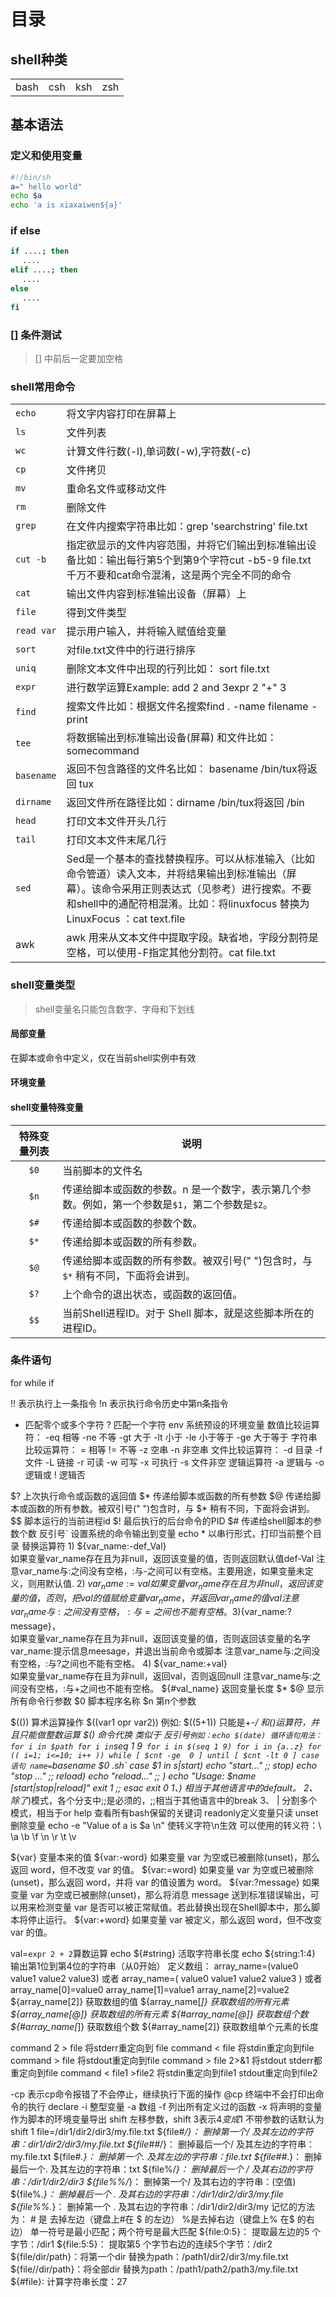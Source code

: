 # 目录

## shell种类
<table>
  <tr>
  <td>bash</td>
  <td>csh</td>
  <td>ksh</td>
  <td>zsh</td>
  </tr>
</table>

## 基本语法
### 定义和使用变量
```sh
#!/bin/sh
a=" hello world"
echo $a
echo 'a is xiaxaiwen${a}'
```
### if else
```sh
if ....; then 
　 .... 
elif ....; then 
　 .... 
else 
　 .... 
fi 
```
### [] 条件测试
> [] 中前后一定要加空格

### shell常用命令
|                           |                              |
|---------------------------|------------------------------|
|`echo`                     |将文字内容打印在屏幕上 |
|`ls`                       |文件列表 |
|`wc`                       |计算文件行数(-l),单词数(-w),字符数(-c) |
|`cp`                       | 文件拷贝 |
|`mv`                       | 重命名文件或移动文件 |
|`rm`                       | 删除文件 |
|`grep`                     | 在文件内搜索字符串比如：grep 'searchstring' file.txt |
|`cut -b`                   |  指定欲显示的文件内容范围，并将它们输出到标准输出设备比如：输出每行第5个到第9个字符cut -b5-9 file.txt千万不要和cat命令混淆，这是两个完全不同的命令 |
|`cat`                      | 输出文件内容到标准输出设备（屏幕）上 |
|`file`                     | 得到文件类型 |
|`read var`                 | 提示用户输入，并将输入赋值给变量 |
|`sort`                     | 对file.txt文件中的行进行排序 |
|`uniq`                     | 删除文本文件中出现的行列比如： sort file.txt | uniq |
|`expr`                     | 进行数学运算Example: add 2 and 3expr 2 "+" 3 |
|`find`                     | 搜索文件比如：根据文件名搜索find . -name filename -print |
|`tee`                      | 将数据输出到标准输出设备(屏幕) 和文件比如：somecommand | tee outfile |
|`basename`                 | 返回不包含路径的文件名比如： basename /bin/tux将返回 tux |
|`dirname`                  | 返回文件所在路径比如：dirname /bin/tux将返回 /bin |
|`head`                     | 打印文本文件开头几行 |
|`tail`                     | 打印文本文件末尾几行 |
|`sed`                      | Sed是一个基本的查找替换程序。可以从标准输入（比如命令管道）读入文本，并将结果输出到标准输出（屏幕）。该命令采用正则表达式（见参考）进行搜索。不要和shell中的通配符相混淆。比如：将linuxfocus 替换为 LinuxFocus ：cat text.file | sed 's/linuxfocus/LinuxFocus/' > newtext.file |
|awk                        | awk 用来从文本文件中提取字段。缺省地，字段分割符是空格，可以使用-F指定其他分割符。cat file.txt | awk -F, '{print $1 "," $3 }'这里我们使用，作为字段分割符，同时打印第一个和第三个字段。如果该文件内容如下： Adam Bor, 34, IndiaKerry Miller, 22, USA命令输出结果为：Adam Bor, IndiaKerry Miller, USA |
### shell变量类型
> shell变量名只能包含数字、字母和下划线
#### 局部变量
在脚本或命令中定义，仅在当前shell实例中有效
#### 环境变量

#### shell变量特殊变量

|特殊变量列表|  说明 |
|:-:|--------|
|`$0`|当前脚本的文件名|
|`$n`|传递给脚本或函数的参数。n 是一个数字，表示第几个参数。例如，第一个参数是`$1`，第二个参数是`$2`。|
|`$#`|传递给脚本或函数的参数个数。|
|`$*`|传递给脚本或函数的所有参数。|
|`$@`|传递给脚本或函数的所有参数。被双引号(" ")包含时，与 `$*` 稍有不同，下面将会讲到。|
|`$?`|上个命令的退出状态，或函数的返回值。|
|`$$`|当前Shell进程ID。对于 Shell 脚本，就是这些脚本所在的进程ID。|

### 条件语句
for
while
if

!!  表示执行上一条指令
!n  表示执行命令历史中第n条指令
*   匹配零个或多个字符
?   匹配一个字符
env 系统预设的环境变量
数值比较运算符：
-eq 相等
-ne 不等
-gt 大于
-lt 小于
-le 小于等于
-ge 大于等于
字符串比较运算符：
=   相等
!=  不等
-z  空串
-n  非空串
文件比较运算符：
-d  目录
-f  文件
-L  链接
-r  可读
-w  可写
-x  可执行
-s  文件非空
逻辑运算符
-a  逻辑与
-o  逻辑或
!   逻辑否

$?  上次执行命令或函数的返回值
$*  传递给脚本或函数的所有参数
$@  传递给脚本或函数的所有参数。被双引号(" ")包含时，与 $* 稍有不同，下面将会讲到。
$$  脚本运行的当前进程id
$!  最后执行的后台命令的PID
$#  传递给shell脚本的参数个数
反引号` 设置系统的命令输出到变量
echo *  以串行形式，打印当前整个目录
替换运算符
    1) ${var_name:-def_Val}    
        如果变量var_name存在且为非null，返回该变量的值，否则返回默认值def-Val
        注意var_name与:之间没有空格，:与-之间可以有空格。主要用途，如果变量未定义，则用默认值.
    2) ${var_name:=val}   
        如果变量var_name存在且为非null，返回该变量的值，否则，把val的值赋给变量var_name，并返回var_name的值val
        注意var_name与:之间没有空格，:与=之间也不能有空格。
    3)${var_name:?message}，  
        如果变量var_name存在且为非null，返回该变量的值，否则返回该变量的名字var_name:提示信息meesage，并退出当前命令或脚本
        注意var_name与:之间没有空格，:与?之间也不能有空格。
    4) ${var_name:+val}   
        如果变量var_name存在且为非null，返回val，否则返回null
        注意var_name与:之间没有空格，:与+之间也不能有空格。
${#val_name}    返回变量长度
$* $@   显示所有命令行参数
$0  脚本程序名称
$n  第n个参数

$(())   算术运算操作
    $((var1 opr var2))  例如:  $((5+1)) 只能是+-*/ 和()运算符，并且只能做整数运算
$() 命令代换 类似于 反引号` 例如：echo $(date)
循环语句用法：
    for i in $path
    for i in `seq 1 9`
    for i in $(seq 1 9)
    for i in {a..z}
    for (( i=1; i<=10; i++ ))
    while [ $cnt -ge  0 ]
    until [ $cnt -lt 0 ]
case语句
    name=`basename $0 .sh`
    case $1 in
      s|start)
        echo "start..."
        ;;
      stop)
        echo "stop ..."
            ;;
      reload)
            echo "reload..."
            ;;
      *)
            echo "Usage: $name [start|stop|reload]"
            exit 1
            ;;
    esac
    exit 0
    1、*) 相当于其他语言中的default。
    2、除了*)模式，各个分支中;;是必须的，;;相当于其他语言中的break
    3、 | 分割多个模式，相当于or
help    查看所有bash保留的关键词
readonly定义变量只读
unset   删除变量
echo -e "Value of a is $a \n"   使转义字符\n生效
    可以使用的转义符：\\ \a \b \f \n \r \t \v

${var}  变量本来的值
${var:-word}    如果变量 var 为空或已被删除(unset)，那么返回 word，但不改变 var 的值。
${var:=word}    如果变量 var 为空或已被删除(unset)，那么返回 word，并将 var 的值设置为 word。
${var:?message} 如果变量 var 为空或已被删除(unset)，那么将消息 message 送到标准错误输出，可以用来检测变量 var 是否可以被正常赋值。若此替换出现在Shell脚本中，那么脚本将停止运行。
${var:+word}    如果变量 var 被定义，那么返回 word，但不改变 var 的值。

val=`expr 2 + 2`算数运算
echo ${#string} 活取字符串长度
echo ${string:1:4}  输出第1位到第4位的字符串（从0开始）
定义数组：
    array_name=(value0 value1 value2 value3)
或者    array_name=(
    value0
    value1
    value2
    value3
    )
或者    array_name[0]=value0
    array_name[1]=value1
    array_name[2]=value2
${array_name[2]}    获取数组的值
${array_name[*]}    获取数组的所有元素
${array_name[@]}    获取数组的所有元素
${#array_name[@]}   获取数组个数
${#array_name[*]}   获取数组个数
${#array_name[2]}   获取数组单个元素的长度

command 2 > file    将stderr重定向到 file
command < file      将stdin重定向到file
command > file      将stdout重定向到file
command > file 2>&1 将stdout stderr都重定向到file
command < file1 >file2  将stdin重定向到file1 stdout重定向到file2

-cp 表示cp命令报错了不会停止，继续执行下面的操作
@cp 终端中不会打印出命令的执行
declare 
    -i  整型变量
    -a  数组
    -f  列出所有定义过的函数
    -x  将声明的变量作为脚本的环境变量导出
shift   左移参数，shift 3表示$4变成$1 不带参数的话默认为shift 1
file=/dir1/dir2/dir3/my.file.txt
${file#*/}：    删掉第一个/ 及其左边的字符串：dir1/dir2/dir3/my.file.txt
${file##*/}：   删掉最后一个/   及其左边的字符串：my.file.txt
${file#*.}：    删掉第一个.     及其左边的字符串：file.txt
${file##*.}：   删掉最后一个.   及其左边的字符串：txt
${file%/*}：    删掉最后一个 /      及其右边的字符串：/dir1/dir2/dir3
${file%%/*}：   删掉第一个/     及其右边的字符串：(空值)
${file%.*}：    删掉最后一个 .      及其右边的字符串：/dir1/dir2/dir3/my.file
${file%%.*}：   删掉第一个 .    及其右边的字符串：/dir1/dir2/dir3/my
    记忆的方法为：
    # 是 去掉左边（键盘上#在 $ 的左边）
    %是去掉右边（键盘上% 在$ 的右边）
    单一符号是最小匹配；两个符号是最大匹配
${file:0:5}：   提取最左边的5 个字节：/dir1
${file:5:5}：   提取第5 个字节右边的连续5个字节：/dir2
${file/dir/path}：将第一个dir 替换为path：/path1/dir2/dir3/my.file.txt
${file//dir/path}：将全部dir 替换为path：/path1/path2/path3/my.file.txt
${#file}:   计算字符串长度：27
